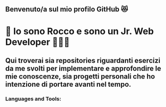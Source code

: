 ## Benvenuto/a sul mio profilo GitHub 😻

# 👋  Io sono Rocco e sono un Jr. Web Developer 🧑🏻‍💻

## Qui troverai sia repositories riguardanti esercizi da me svolti per implementare e approfondire le mie conoscenze, sia progetti personali che ho intenzione di portare avanti nel tempo.

### Languages and Tools: